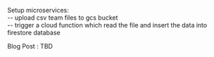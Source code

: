 Setup microservices:  
    -- upload csv team files to gcs bucket  
    -- trigger a cloud function which read the file and insert the data into firestore database  

Blog Post : TBD 
